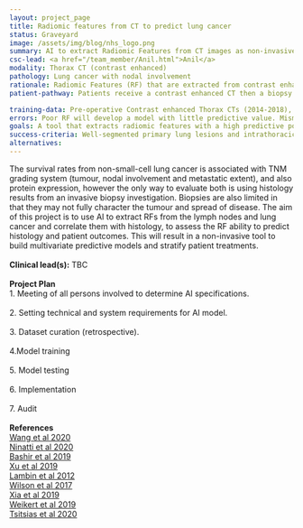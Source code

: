 ```yaml
---
layout: project_page
title: Radiomic features from CT to predict lung cancer
status: Graveyard
image: /assets/img/blog/nhs_logo.png
summary: AI to extract Radiomic Features from CT images as non-invasive tool to predict outcome of patients with lung cancer.
csc-lead: <a href="/team_member/Anil.html">Anil</a>
modality: Thorax CT (contrast enhanced)
pathology: Lung cancer with nodal involvement
rationale: Radiomic Features (RF) that are extracted from contrast enhanced CT of lung cancer and lymph nodes can be correlated with histology and survival outcomes to provide a non-invasive predictive tool to develop a multi-parametric predictive model to assistive the decisions in patient treatment.
patient-pathway: Patients receive a contrast enhanced CT then a biopsy for diagnosis and staging of lung cancer, the results of which determine the treatment path.

training-data: Pre-operative Contrast enhanced Thorax CTs (2014-2018), collected into a database (n = 500 ~ 600). Option of including recent CTs (2018 – present) with limited data on survival after surgery.
errors: Poor RF will develop a model with little predictive value. Mismanagement of patient treatment. Poor research outcomes.
goals: A tool that extracts radiomic features with a high predictive power in predicting histology and patient outcomes.
success-criteria: Well-segmented primary lung lesions and intrathoracic lymph nodes. This will require clinicians’ supervision and validation against manual segmentation. Also, based on this, subsequent important criteria for AI success within this project will be the ability of RF automatically extracted from images to show correlation with histological parameters and outcome data.
alternatives: 
---
```

The survival rates from non-small-cell lung cancer is associated with TNM grading system (tumour, nodal involvement and metastatic extent), and also protein expression, however the only way to evaluate both is using histology results from an invasive biopsy investigation. Biopsies are also limited in that they may not fully character the tumour and spread of disease. The aim of this project is to use AI to extract RFs from the lymph nodes and lung cancer and correlate them with histology, to assess the RF ability to predict histology and patient outcomes. This will result in a non-invasive tool to build multivariate predictive models and stratify patient treatments.
<br>
<br>
<b>Clinical lead(s):</b> TBC 
<br>
<br>
<b>Project Plan</b> <br> 1.	Meeting of all persons involved to determine AI specifications. <br><br> 2.	Setting technical and system requirements for AI model. <br> <br> 3. Dataset curation (retrospective). <br><br> 4.Model training<br><br>5.	Model testing <br><br>6.	Implementation <br><br>7. Audit
<br>
<br>
<b>References</b><br> <a href="https://doi.org/10.1016/j.ejrad.2020.109150"> Wang et al 2020 </a> <br> <a href="https://doi.org/10.3390/diagnostics10060359"> Ninatti et al 2020 </a> <br> <a href="https://doi.org/10.1259/bjr.20190159"> Bashir et al 2019 </a> <br>  <a href="https://doi.org/10.1158/1078-0432.ccr-18-2495"> Xu et al 2019 </a> <br> <a href="https://doi.org/10.1016/j.ejca.2011.11.036"> Lambin et al 2012 </a> <br> <a href="https://tlcr.amegroups.com/article/view/12141/10357"> Wilson et al 2017 </a> <br> <a href="https://doi.org/10.3389/fonc.2020.00418"> Xia et al 2019 </a> <br> <a href="https://doi.org/10.1155/2019/1545747"> Weikert et al 2019 </a> <br> <a href="https://doi.org/10.1016/j.lungcan.2020.11.005"> Tsitsias et al 2020 </a> <br> 
